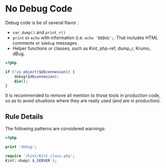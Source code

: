 <!-- Performances -->
# No Debug Code

Debug code is be of several flavor : 
* `var_dump()` and `print_r()`
* `print` or `echo` with information (i.e. `echo 'DEBUG';`. That includes HTML comments or `$debug` messages.
* Helper functions or classes, such as Kint, php-ref, dump_r, Krumo, dBug.

```php
<?php

if (!is_object($dbconnexion)) {
	debug($dbconnexion);
	die();
}

```

It is recommended to remove all mention to those tools in production code, so as to avoid situations where they are really used (and are in production). 

## Rule Details

The following patterns are considered warnings:

```php
<?php

print 'debug';

require '/kint/Kint.class.php';
Kint::dump( $_SERVER );

```


